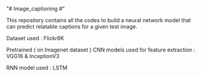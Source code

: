"# Image_captioning #"

This repository contains all the codes to build a neural network model that can predict relatable captions for a given test image.

Dataset used : Flickr8K

Pretrained ( on Imagenet dataset ) CNN models used for feature extraction :  VGG16 & InceptionV3

RNN model used : LSTM

